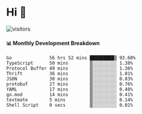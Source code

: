 # Hi 👋
 
![visitors](https://visitor-badge.glitch.me/badge?page_id=sorcererxw.sorcererx)

#### 📊 Monthly Development Breakdown

<!--START_SECTION:waka-->
```text
Go              56 hrs 52 mins █████████▒ 93.60%
TypeScript      50 mins        ▒░░░░░░░░░ 1.38%
Protocol Buffer 49 mins        ▒░░░░░░░░░ 1.36%
Thrift          36 mins        ▒░░░░░░░░░ 1.01%
JSON            30 mins        ▒░░░░░░░░░ 0.83%
protobuf        27 mins        ▒░░░░░░░░░ 0.76%
YAML            17 mins        ▒░░░░░░░░░ 0.48%
go.mod          14 mins        ▒░░░░░░░░░ 0.41%
textmate        5 mins         ▒░░░░░░░░░ 0.14%
Shell Script    0 secs         ▒░░░░░░░░░ 0.01%
```
<!--END_SECTION:waka-->
